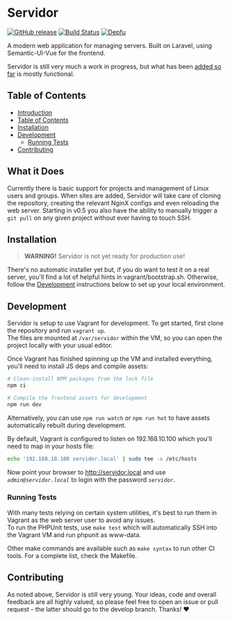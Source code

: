# Servidor

[![GitHub release](https://img.shields.io/github/tag/dshoreman/servidor.svg?label=release)](https://github.com/dshoreman/servidor/releases)
[![Build Status](https://travis-ci.com/dshoreman/servidor.svg?branch=develop)](https://travis-ci.com/dshoreman/servidor)
[![Depfu](https://badges.depfu.com/badges/2c958ee33ec51367189f2762a8814dc5/count.svg)](https://depfu.com/github/dshoreman/servidor?project_id=5912)

A modern web application for managing servers. Built on Laravel, using Semantic-UI-Vue for the frontend.

Servidor is still very much a work in progress, but what has been [added so far] is mostly functional.

## Table of Contents

* [Introduction]
* [Table of Contents]
* [Installation]
* [Development]
  * [Running Tests]
* [Contributing]

## What it Does

Currently there is basic support for projects and management of Linux users and groups. When sites are added, Servidor will
take care of cloning the repository, creating the relevant NginX configs and even reloading the web server. Starting in v0.5
you also have the ability to manually trigger a `git pull` on any given project without ever having to touch SSH.

## Installation

> **WARNING!** Servidor is not yet ready for production use!

There's no automatic installer yet but, if you do want to test it on a real server, you'll find a lot of helpful hints in
vagrant/bootstrap.sh. Otherwise, follow the [Development] instructions below to set up your local environment.

## Development

Servidor is setup to use Vagrant for development. To get started, first clone the repository and run `vagrant up`.  
The files are mounted at `/var/servidor` within the VM, so you can open the project locally with your usual editor.

Once Vagrant has finished spinning up the VM and installed everything, you'll need to install JS deps and compile assets:

```sh
# Clean-install NPM packages from the lock file
npm ci

# Compile the frontend assets for development
npm run dev
```

Alternatively, you can use `npm run watch` or `npm run hot` to have assets automatically rebuilt during development.

By default, Vagrant is configured to listen on 192.168.10.100 which you'll need to map in your hosts file:

```sh
echo '192.168.10.100 servidor.local' | sudo tee -a /etc/hosts
```

Now point your browser to http://servidor.local and use *`admin@servidor.local`* to login with the password *`servidor`*.

### Running Tests

With many tests relying on certain system utilities, it's best to run them in Vagrant as the web server user to avoid any issues.  
To run the PHPUnit tests, use `make test` which will automatically SSH into the Vagrant VM and run phpunit as www-data.

Other make commands are available such as `make syntax` to run other CI tools. For a complete list, check the Makefile.

## Contributing

As noted above, Servidor is still very young. Your ideas, code and overall feedback are all highly valued, so please feel free to
open an issue or pull request - the latter should go to the develop branch. Thanks! :heart:

[Introduction]: #servidor
[Table of Contents]: #table-of-contents
[What it Does]: #what-it-does
[added so far]: #what-it-does
[Installation]: #installation
[Development]: #development
[Running Tests]: #running-tests
[Contributing]: #contributing
